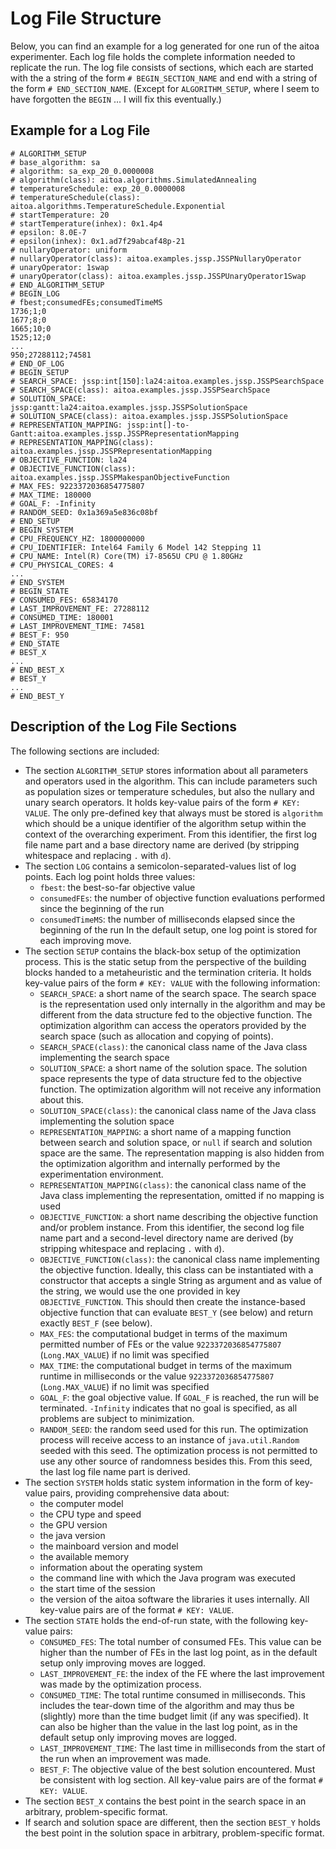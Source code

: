 # Log File Structure

Below, you can find an example for a log generated for one run of the aitoa experimenter.
Each log file holds the complete information needed to replicate the run.
The log file consists of sections, which each are started with the a string of the form `# BEGIN_SECTION_NAME` and end with a string of the form `# END_SECTION_NAME`.
(Except for `ALGORITHM_SETUP`, where I seem to have forgotten the `BEGIN` &hellip; I will fix this eventually.)

## Example for a Log File 

```
# ALGORITHM_SETUP
# base_algorithm: sa
# algorithm: sa_exp_20_0.0000008
# algorithm(class): aitoa.algorithms.SimulatedAnnealing
# temperatureSchedule: exp_20_0.0000008
# temperatureSchedule(class): aitoa.algorithms.TemperatureSchedule.Exponential
# startTemperature: 20
# startTemperature(inhex): 0x1.4p4
# epsilon: 8.0E-7
# epsilon(inhex): 0x1.ad7f29abcaf48p-21
# nullaryOperator: uniform
# nullaryOperator(class): aitoa.examples.jssp.JSSPNullaryOperator
# unaryOperator: 1swap
# unaryOperator(class): aitoa.examples.jssp.JSSPUnaryOperator1Swap
# END_ALGORITHM_SETUP
# BEGIN_LOG
# fbest;consumedFEs;consumedTimeMS
1736;1;0
1677;8;0
1665;10;0
1525;12;0
...
950;27288112;74581
# END_OF_LOG
# BEGIN_SETUP
# SEARCH_SPACE: jssp:int[150]:la24:aitoa.examples.jssp.JSSPSearchSpace
# SEARCH_SPACE(class): aitoa.examples.jssp.JSSPSearchSpace
# SOLUTION_SPACE: jssp:gantt:la24:aitoa.examples.jssp.JSSPSolutionSpace
# SOLUTION_SPACE(class): aitoa.examples.jssp.JSSPSolutionSpace
# REPRESENTATION_MAPPING: jssp:int[]-to-Gantt:aitoa.examples.jssp.JSSPRepresentationMapping
# REPRESENTATION_MAPPING(class): aitoa.examples.jssp.JSSPRepresentationMapping
# OBJECTIVE_FUNCTION: la24
# OBJECTIVE_FUNCTION(class): aitoa.examples.jssp.JSSPMakespanObjectiveFunction
# MAX_FES: 9223372036854775807
# MAX_TIME: 180000
# GOAL_F: -Infinity
# RANDOM_SEED: 0x1a369a5e836c08bf
# END_SETUP
# BEGIN_SYSTEM
# CPU_FREQUENCY_HZ: 1800000000
# CPU_IDENTIFIER: Intel64 Family 6 Model 142 Stepping 11
# CPU_NAME: Intel(R) Core(TM) i7-8565U CPU @ 1.80GHz
# CPU_PHYSICAL_CORES: 4
...
# END_SYSTEM
# BEGIN_STATE
# CONSUMED_FES: 65834170
# LAST_IMPROVEMENT_FE: 27288112
# CONSUMED_TIME: 180001
# LAST_IMPROVEMENT_TIME: 74581
# BEST_F: 950
# END_STATE
# BEST_X
...
# END_BEST_X
# BEST_Y
...
# END_BEST_Y
```

## Description of the Log File Sections

The following sections are included:

- The section `ALGORITHM_SETUP` stores information about all parameters and operators used in the algorithm.
  This can include parameters such as population sizes or temperature schedules, but also the nullary and unary search operators.
  It holds key-value pairs of the form `# KEY: VALUE`.
  The only pre-defined key that always must be stored is `algorithm` which should be a unique identifier of the algorithm setup within the context of the overarching experiment.
  From this identifier, the first log file name part and a base directory name are derived (by stripping whitespace and replacing `.` with `d`).
- The section `LOG` contains a semicolon-separated-values list of log points.
  Each log point holds three values:
  + `fbest`: the best-so-far objective value
  + `consumedFEs`: the number of objective function evaluations performed since the beginning of the run
  + `consumedTimeMS`: the number of milliseconds elapsed since the beginning of the run
  In the default setup, one log point is stored for each improving move.
- The section `SETUP` contains the black-box setup of the optimization process.
  This is the static setup from the perspective of the building blocks handed to a metaheuristic and the termination criteria.
  It holds key-value pairs of the form `# KEY: VALUE` with the following information:
  + `SEARCH_SPACE`: a short name of the search space.
    The search space is the representation used only internally in the algorithm and may be different from the data structure fed to the objective function.
    The optimization algorithm can access the operators provided by the search space (such as allocation and copying of points). 
  + `SEARCH_SPACE(class)`: the canonical class name of the Java class implementing the search space
  + `SOLUTION_SPACE`: a short name of the solution space.
    The solution space represents the type of data structure fed to the objective function. 
    The optimization algorithm will not receive any information about this.
  + `SOLUTION_SPACE(class)`: the canonical class name of the Java class implementing the solution space
  + `REPRESENTATION_MAPPING`: a short name of a mapping function between search and solution space, or `null` if search and solution space are the same.
    The representation mapping is also hidden from the optimization algorithm and internally performed by the experimentation environment.
  + `REPRESENTATION_MAPPING(class)`: the canonical class name of the Java class implementing the representation, omitted if no mapping is used
  + `OBJECTIVE_FUNCTION`: a short name describing the objective function and/or problem instance.
     From this identifier, the second log file name part and a second-level directory name are derived (by stripping whitespace and replacing `.` with `d`).
  + `OBJECTIVE_FUNCTION(class)`: the canonical class name implementing the objective function.
    Ideally, this class can be instantiated with a constructor that accepts a single String as argument and as value of the string, we would use the one provided in key `OBJECTIVE_FUNCTION`.
    This should then create the instance-based objective function that can evaluate `BEST_Y` (see below) and return exactly `BEST_F` (see below).  
  + `MAX_FES`: the computational budget in terms of the maximum permitted number of FEs or the value `9223372036854775807` (`Long.MAX_VALUE`) if no limit was specified
  + `MAX_TIME`: the computational budget in terms of the maximum runtime in milliseconds or the value `9223372036854775807` (`Long.MAX_VALUE`) if no limit was specified
  + `GOAL_F`: the goal objective value.
    If `GOAL_F` is reached, the run will be terminated.
    `-Infinity` indicates that no goal is specified, as all problems are subject to minimization.
  + `RANDOM_SEED`: the random seed used for this run.
    The optimization process will receive access to an instance of `java.util.Random` seeded with this seed.
    The optimization process is not permitted to use any other source of randomness besides this.
    From this seed, the last log file name part is derived.  
- The section `SYSTEM` holds static system information in the form of key-value pairs, providing comprehensive data about:
  + the computer model
  + the CPU type and speed
  + the GPU version
  + the java version
  + the mainboard version and model
  + the available memory
  + information about the operating system
  + the command line with which the Java program was executed
  + the start time of the session
  + the version of the aitoa software the libraries it uses internally. 
  All key-value pairs are of the format `# KEY: VALUE`.
- The section `STATE` holds the end-of-run state, with the following key-value pairs:
  + `CONSUMED_FES`: The total number of consumed FEs.
    This value can be higher than the number of FEs in the last log point, as in the default setup only improving moves are logged.
  + `LAST_IMPROVEMENT_FE`: the index of the FE where the last improvement was made by the optimization process.
  + `CONSUMED_TIME`: The total runtime consumed in milliseconds.
    This includes the tear-down time of the algorithm and may thus be (slightly) more than the time budget limit (if any was specified).
    It can also be higher than the value in the last log point, as in the default setup only improving moves are logged.
  + `LAST_IMPROVEMENT_TIME`: The last time in milliseconds from the start of the run when an improvement was made.
  + `BEST_F`: The objective value of the best solution encountered. Must be consistent with log section. 
  All key-value pairs are of the format `# KEY: VALUE`.
- The section `BEST_X` contains the best point in the search space in an arbitrary, problem-specific format.
- If search and solution space are different, then the section `BEST_Y` holds the best point in the solution space in arbitrary, problem-specific format.
